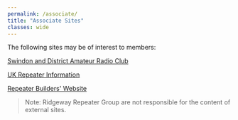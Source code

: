 ```yaml
---
permalink: /associate/
title: "Associate Sites"
classes: wide
---
```


The following sites may be of interest to members:

[Swindon and District Amateur Radio Club](https://www.sdarc.net)

[UK Repeater Information](https://ukrepeater.net/index.html)

[Repeater Builders' Website](http://www.repeater-builder.com/rbtip)


> Note: Ridgeway Repeater Group are not responsible for the content of external sites.
